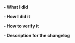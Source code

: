 <!--
Please make sure you've read and understood our contributing guidelines;
https://github.com/balena-os/balena-engine/blob/master/CONTRIBUTING.md

** Make sure all your commits include a signature generated with `git commit -s` **

For general information on balenaEngine visit https://www.balena.io/engine

Please provide the following information:
-->

**- What I did**

**- How I did it**

**- How to verify it**

**- Description for the changelog**
<!--
Write a short (one line) summary that describes the changes in this
pull request for inclusion in the changelog:
-->
